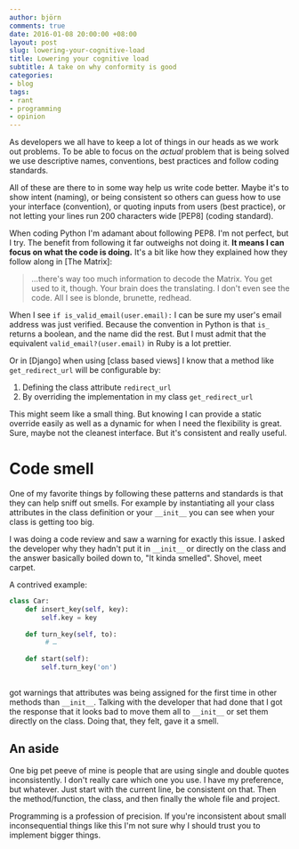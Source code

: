 ```yaml
---
author: björn
comments: true
date: 2016-01-08 20:00:00 +08:00
layout: post
slug: lowering-your-cognitive-load
title: Lowering your cognitive load
subtitle: A take on why conformity is good
categories:
- blog
tags:
- rant
- programming
- opinion
---
```

As developers we all have to keep a lot of things in our heads as we work out
problems. To be able to focus on the *actual* problem that is being solved we
use descriptive names, conventions, best practices and follow coding standards.

All of these are there to in some way help us write code better. Maybe it's to
show intent (naming), or being consistent so others can guess how to use your
interface (convention), or quoting inputs from users (best practice), or not
letting your lines run 200 characters wide [PEP8] (coding standard).

When coding Python I'm adamant about following PEP8. I'm not perfect, but I
try. The benefit from following it far outweighs not doing it. **It means I can
focus on what the code is doing.** 
It's a bit like how they explained how they follow along in [The Matrix]:

> …there's way too much information to decode the Matrix. 
> You get used to it, though. Your brain does the translating. 
> I don't even see the code. All I see is blonde, brunette, redhead.

When I see `if is_valid_email(user.email):` I can be sure my user's email
address was just verified. Because the convention in Python is that `is_`
returns a boolean, and the name did the rest. But I must admit that the
equivalent `valid_email?(user.email)` in Ruby is a lot prettier.

Or in [Django] when using [class based views] I know that a method like
`get_redirect_url` will be configurable by:

 1. Defining the class attribute `redirect_url`
 2. By overriding the implementation in my class `get_redirect_url`

This might seem like a small thing. But knowing I can provide a static override
easily as well as a dynamic for when I need the flexibility is great. Sure,
maybe not the cleanest interface. But it's consistent and really useful.

# Code smell

One of my favorite things by following these patterns and standards is that
they can help sniff out smells. For example by instantiating all your class
attributes in the class definition or your `__init__` you can see when your
class is getting too big.

I was doing a code review and saw a warning for exactly this issue. I asked the
developer why they hadn't put it in `__init__` or directly on the class and the
answer basically boiled down to, "It kinda smelled". Shovel, meet carpet.
 
A contrived example:

```python
class Car:
    def insert_key(self, key):
        self.key = key
    
    def turn_key(self, to):
         # …
    
    def start(self):
        self.turn_key('on')
    

```

got warnings that attributes was being assigned for the first time in other methods than
`__init__`. Talking with the developer that had done that I got the response
that it looks bad to move them all to `__init__` or set them directly on the
class. Doing that, they felt, gave it a smell. 

## An aside

One big pet peeve of mine is people that are using single and double quotes
inconsistently. I don't really care which one you use. I have my preference,
but whatever. Just start with the current line, be consistent on that. Then the
method/function, the class, and then finally the whole file and project. 

Programming is a profession of precision. If you're inconsistent about small
inconsequential things like this I'm not sure why I should trust you to
implement bigger things.

